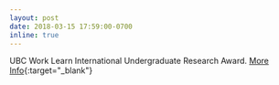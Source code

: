 ```yaml
---
layout: post
date: 2018-03-15 17:59:00-0700
inline: true
---
```


UBC Work Learn International Undergraduate Research Award. [More Info](https://students.ubc.ca/career/campus-experiences/undergraduate-research/work-learn-international-undergraduate-research-awards){:target="\_blank"}